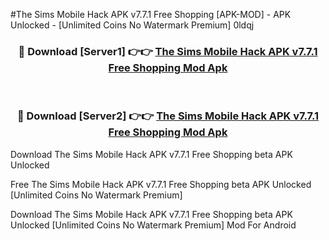 #The Sims Mobile Hack APK v7.7.1 Free Shopping [APK-MOD] - APK Unlocked - [Unlimited Coins No Watermark Premium] 0ldqj



<div align="center">

<h3>🔴 Download [Server1] 👉👉 <a href="https://momento.my/?title=The_Sims_Mobile_Hack_APK_v7.7.1_Free_Shopping">The Sims Mobile Hack APK v7.7.1 Free Shopping Mod Apk</a></h3><br>

<h3>🔴 Download [Server2] 👉👉 <a href="https://momento.my/?title=The_Sims_Mobile_Hack_APK_v7.7.1_Free_Shopping">The Sims Mobile Hack APK v7.7.1 Free Shopping Mod Apk</a></h3>
</div>



Download The Sims Mobile Hack APK v7.7.1 Free Shopping beta APK Unlocked

Free The Sims Mobile Hack APK v7.7.1 Free Shopping beta APK Unlocked [Unlimited Coins No Watermark Premium]

Download The Sims Mobile Hack APK v7.7.1 Free Shopping beta APK Unlocked [Unlimited Coins No Watermark Premium] Mod For Android
